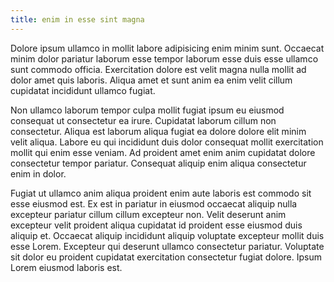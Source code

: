 ```yaml
---
title: enim in esse sint magna
---
```


Dolore ipsum ullamco in mollit labore adipisicing enim minim sunt. Occaecat minim dolor pariatur laborum esse tempor laborum esse duis esse ullamco sunt commodo officia. Exercitation dolore est velit magna nulla mollit ad dolor amet quis laboris. Aliqua amet et sunt anim ea enim velit cillum cupidatat incididunt ullamco fugiat.

Non ullamco laborum tempor culpa mollit fugiat ipsum eu eiusmod consequat ut consectetur ea irure. Cupidatat laborum cillum non consectetur. Aliqua est laborum aliqua fugiat ea dolore dolore elit minim velit aliqua. Labore eu qui incididunt duis dolor consequat mollit exercitation mollit qui enim esse veniam. Ad proident amet enim anim cupidatat dolore consectetur tempor pariatur. Consequat aliquip enim aliqua consectetur enim in dolor.

Fugiat ut ullamco anim aliqua proident enim aute laboris est commodo sit esse eiusmod est. Ex est in pariatur in eiusmod occaecat aliquip nulla excepteur pariatur cillum cillum excepteur non. Velit deserunt anim excepteur velit proident aliqua cupidatat id proident esse eiusmod duis aliquip et. Occaecat aliquip incididunt aliquip voluptate excepteur mollit duis esse Lorem. Excepteur qui deserunt ullamco consectetur pariatur. Voluptate sit dolor eu proident cupidatat exercitation consectetur fugiat dolore. Ipsum Lorem eiusmod laboris est.